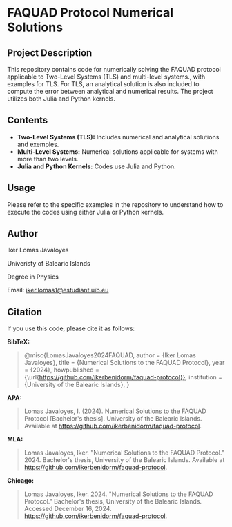 # FAQUAD Protocol Numerical Solutions

## Project Description

This repository contains code for numerically solving the FAQUAD protocol applicable to Two-Level Systems (TLS) and multi-level systems., with examples for TLS. For TLS, an analytical solution is also included to compute the error between analytical and numerical results. The project utilizes both Julia and Python kernels.

## Contents

- **Two-Level Systems (TLS):** Includes numerical and analytical solutions and exemples.
- **Multi-Level Systems:** Numerical solutions applicable for systems with more than two levels.
- **Julia and Python Kernels:** Codes use Julia and Python.

## Usage

Please refer to the specific examples in the repository to understand how to execute the codes using either Julia or Python kernels.

## Author

Iker Lomas Javaloyes

Univeristy of Balearic Islands

Degree in Physics

Email: iker.lomas1@estudiant.uib.eu

## Citation

If you use this code, please cite it as follows:

**BibTeX:**

>@misc{LomasJavaloyes2024FAQUAD,
  author = {Iker Lomas Javaloyes},
  title = {Numerical Solutions to the FAQUAD Protocol},
  year = {2024},
  howpublished = {\url{https://github.com/ikerbenidorm/faquad-protocol}},
  institution = {University of the Balearic Islands},
}

**APA:**

>Lomas Javaloyes, I. (2024). Numerical Solutions to the FAQUAD Protocol [Bachelor's thesis]. University of the Balearic Islands. Available at https://github.com/ikerbenidorm/faquad-protocol.

**MLA:**

>Lomas Javaloyes, Iker. "Numerical Solutions to the FAQUAD Protocol." 2024. Bachelor's thesis, University of the Balearic Islands. Available at https://github.com/ikerbenidorm/faquad-protocol.

**Chicago:**

>Lomas Javaloyes, Iker. 2024. "Numerical Solutions to the FAQUAD Protocol." Bachelor's thesis, University of the Balearic Islands. Accessed December 16, 2024. https://github.com/ikerbenidorm/faquad-protocol.
